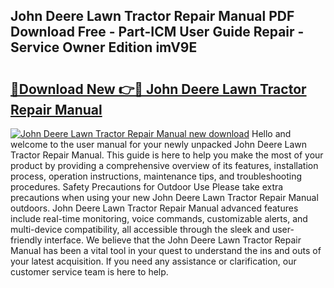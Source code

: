 ## John Deere Lawn Tractor Repair Manual PDF Download Free - Part-ICM User Guide Repair - Service Owner Edition imV9E

# <h2><a href="http://bc96608.oget.top/?id=John+Deere+Lawn+Tractor+Repair+Manual">🔗Download New 👉🔴 John Deere Lawn Tractor Repair Manual</a></h2>

[![John Deere Lawn Tractor Repair Manual new download](https://i.imgur.com/5g1atiW.png)](http://bc96608.oget.top/?id=John+Deere+Lawn+Tractor+Repair+Manual)
Hello and welcome to the user manual for your newly unpacked John Deere Lawn Tractor Repair Manual. This guide is here to help you make the most of your product by providing a comprehensive overview of its features, installation process, operation instructions, maintenance tips, and troubleshooting procedures. Safety Precautions for Outdoor Use Please take extra precautions when using your new John Deere Lawn Tractor Repair Manual outdoors. John Deere Lawn Tractor Repair Manual advanced features include real-time monitoring, voice commands, customizable alerts, and multi-device compatibility, all accessible through the sleek and user-friendly interface. We believe that the John Deere Lawn Tractor Repair Manual has been a vital tool in your quest to understand the ins and outs of your latest acquisition. If you need any assistance or clarification, our customer service team is here to help.
